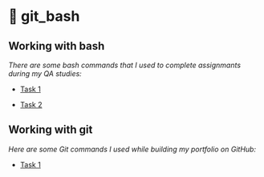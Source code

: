# 📄 git_bash
## **Working with bash** ## 

_There are some bash commands that I used to complete assignmants during my QA studies:_

- [Task 1](https://drive.google.com/file/d/1FV0I2MYb_G_AOzSyUiHLHGpggU-M0H8J/view?usp=sharing)

- [Task 2](https://drive.google.com/file/d/1CGZiLFL6dUoT8ShoWmP5J_6XFB-Rtp_a/view?usp=sharing)

## **Working with git** ##

_Here are some Git commands I used while building my portfolio on GitHub:_

- [Task 1](https://drive.google.com/file/d/1ZTF4_-WK9NCNRITUrH8t8JxPiCP3_Pue/view?usp=sharing)
